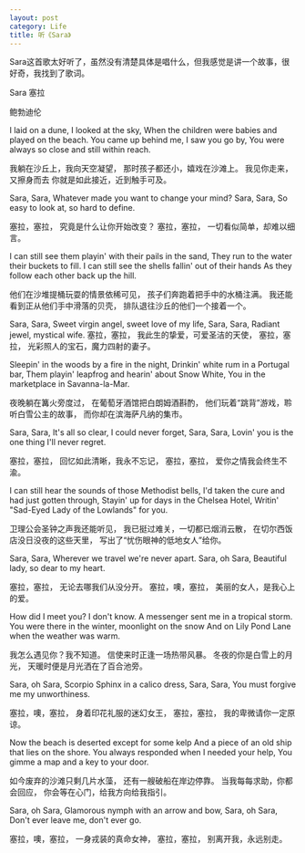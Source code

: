 ```yaml
---
layout: post  
category: Life
title: 听《Sara》
---
```


Sara这首歌太好听了，虽然没有清楚具体是唱什么，但我感觉是讲一个故事，很好奇，我找到了歌词。

Sara
塞拉

鲍勃迪伦

I laid on a dune, I looked at the sky,
When the children were babies and played on the beach.
You came up behind me, I saw you go by,
You were always so close and still within reach. 

我躺在沙丘上，我向天空凝望，
那时孩子都还小，嬉戏在沙滩上。
我见你走来，又擦身而去
你就是如此接近，近到触手可及。

Sara, Sara,
Whatever made you want to change your mind?
Sara, Sara,
So easy to look at, so hard to define.  

塞拉，塞拉，
究竟是什么让你开始改变？
塞拉，塞拉，
一切看似简单，却难以细言。

I can still see them playin' with their pails in the sand,
They run to the water their buckets to fill.
I can still see the shells fallin' out of their hands
As they follow each other back up the hill. 

他们在沙堆提桶玩耍的情景依稀可见，
孩子们奔跑着把手中的水桶注满。
我还能看到正从他们手中滑落的贝壳，
排队退往沙丘的他们一个接着一个。

Sara, Sara,
Sweet virgin angel, sweet love of my life,
Sara, Sara,
Radiant jewel, mystical wife.
塞拉，塞拉，
我此生的挚爱，可爱圣洁的天使，
塞拉，塞拉，
光彩照人的宝石，魔力四射的妻子。

Sleepin' in the woods by a fire in the night,
Drinkin' white rum in a Portugal bar,
Them playin' leapfrog and hearin' about Snow White,
You in the marketplace in Savanna-la-Mar. 

夜晚躺在篝火旁度过，
在葡萄牙酒馆把白朗姆酒斟酌，
他们玩着“跳背”游戏，聆听白雪公主的故事，
而你却在滨海萨凡纳的集市。

Sara, Sara,
It's all so clear, I could never forget,
Sara, Sara,
Lovin' you is the one thing I'll never regret.  

塞拉，塞拉，
回忆如此清晰，我永不忘记，
塞拉，塞拉，
爱你之情我会终生不渝。

I can still hear the sounds of those Methodist bells,
I'd taken the cure and had just gotten through,
Stayin' up for days in the Chelsea Hotel,
Writin' "Sad-Eyed Lady of the Lowlands" for you.    

卫理公会圣钟之声我还能听见，
我已挺过难关，一切都已烟消云散，
在切尔西饭店没日没夜的这些天里，
写出了“忧伤眼神的低地女人”给你。

Sara, Sara,
Wherever we travel we're never apart.
Sara, oh Sara,
Beautiful lady, so dear to my heart. 

塞拉，塞拉，
无论去哪我们从没分开。
塞拉，噢，塞拉，
美丽的女人，是我心上的爱。

How did I meet you? I don't know.
A messenger sent me in a tropical storm.
You were there in the winter, moonlight on the snow
And on Lily Pond Lane when the weather was warm. 

我怎么遇见你？我不知道。
信使来时正逢一场热带风暴。
冬夜的你是白雪上的月光，
天暖时便是月光洒在了百合池旁。

Sara, oh Sara,
Scorpio Sphinx in a calico dress,
Sara, Sara,
You must forgive me my unworthiness. 

塞拉，噢，塞拉，
身着印花礼服的迷幻女王，
塞拉，塞拉，
我的卑微请你一定原谅。

Now the beach is deserted except for some kelp
And a piece of an old ship that lies on the shore.
You always responded when I needed your help,
You gimme a map and a key to your door.  

如今废弃的沙滩只剩几片水藻，
还有一艘破船在岸边停靠。
当我每每求助，你都会回应，
你会等在心门，给我方向给我指引。

Sara, oh Sara,
Glamorous nymph with an arrow and bow,
Sara, oh Sara,
Don't ever leave me, don't ever go. 

塞拉，噢，塞拉，
一身戎装的真命女神，
塞拉，塞拉，
别离开我，永远别走。